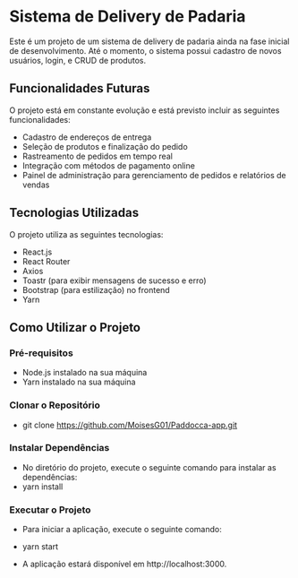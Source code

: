 # Sistema de Delivery de Padaria

Este é um projeto de um sistema de delivery de padaria ainda na fase inicial de desenvolvimento. Até o momento, o sistema possui cadastro de novos usuários, login, e CRUD de produtos.

## Funcionalidades Futuras

O projeto está em constante evolução e está previsto incluir as seguintes funcionalidades:

- Cadastro de endereços de entrega
- Seleção de produtos e finalização do pedido
- Rastreamento de pedidos em tempo real
- Integração com métodos de pagamento online
- Painel de administração para gerenciamento de pedidos e relatórios de vendas

## Tecnologias Utilizadas

O projeto utiliza as seguintes tecnologias:

- React.js
- React Router
- Axios
- Toastr (para exibir mensagens de sucesso e erro)
- Bootstrap (para estilização) no frontend
- Yarn

## Como Utilizar o Projeto

### Pré-requisitos

- Node.js instalado na sua máquina
- Yarn instalado na sua máquina

### Clonar o Repositório

- git clone https://github.com/MoisesG01/Paddocca-app.git

### Instalar Dependências
- No diretório do projeto, execute o seguinte comando para instalar as dependências:
- yarn install

### Executar o Projeto
- Para iniciar a aplicação, execute o seguinte comando:
- yarn start

- A aplicação estará disponível em http://localhost:3000.
